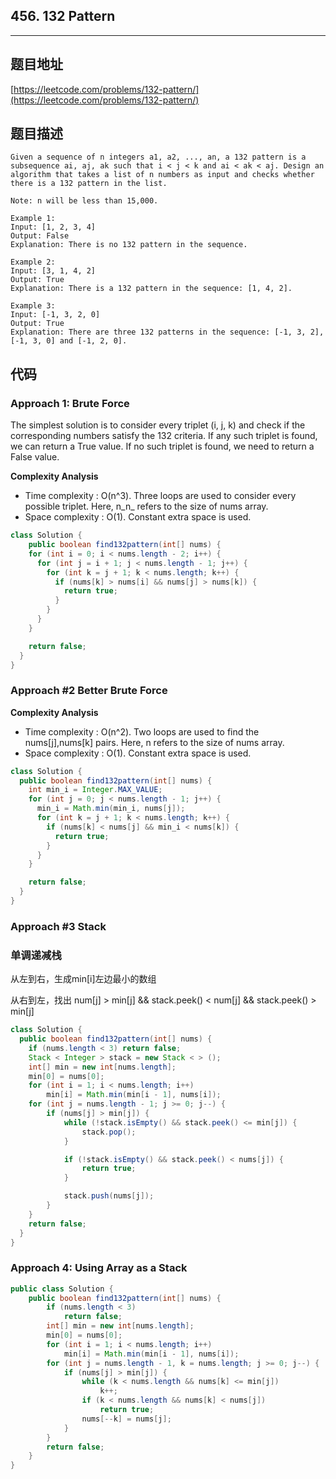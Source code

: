 ## 456. 132 Pattern

----
## 题目地址

[https://leetcode.com/problems/132-pattern/](https://leetcode.com/problems/132-pattern/)

## 题目描述

```text
Given a sequence of n integers a1, a2, ..., an, a 132 pattern is a subsequence ai, aj, ak such that i < j < k and ai < ak < aj. Design an algorithm that takes a list of n numbers as input and checks whether there is a 132 pattern in the list.

Note: n will be less than 15,000.

Example 1:
Input: [1, 2, 3, 4]
Output: False
Explanation: There is no 132 pattern in the sequence.

Example 2:
Input: [3, 1, 4, 2]
Output: True
Explanation: There is a 132 pattern in the sequence: [1, 4, 2].

Example 3:
Input: [-1, 3, 2, 0]
Output: True
Explanation: There are three 132 patterns in the sequence: [-1, 3, 2], [-1, 3, 0] and [-1, 2, 0].
```

## 代码

### Approach 1: Brute Force

The simplest solution is to consider every triplet \(i, j, k\) and check if the corresponding numbers satisfy the 132 criteria. If any such triplet is found, we can return a True value. If no such triplet is found, we need to return a False value.

**Complexity Analysis**

* Time complexity : O\(n^3\). Three loops are used to consider every possible triplet. Here, n_n_ refers to the size of nums array.
* Space complexity : O\(1\). Constant extra space is used.

```java
class Solution {
    public boolean find132pattern(int[] nums) {
    for (int i = 0; i < nums.length - 2; i++) {
      for (int j = i + 1; j < nums.length - 1; j++) {
        for (int k = j + 1; k < nums.length; k++) {
          if (nums[k] > nums[i] && nums[j] > nums[k]) {
            return true;
          }
        }
      }
    }

    return false;
  }
}
```

### Approach \#2 Better Brute Force

**Complexity Analysis**

* Time complexity : O\(n^2\). Two loops are used to find the nums\[j\],nums\[k\] pairs. Here, n refers to the size of nums array.
* Space complexity : O\(1\). Constant extra space is used.

```java
class Solution {
  public boolean find132pattern(int[] nums) {
    int min_i = Integer.MAX_VALUE;
    for (int j = 0; j < nums.length - 1; j++) {
      min_i = Math.min(min_i, nums[j]);
      for (int k = j + 1; k < nums.length; k++) {
        if (nums[k] < nums[j] && min_i < nums[k]) {
          return true;
        }
      }
    }

    return false;
  }
}
```

### Approach \#3 Stack

### 单调递减栈

从左到右，生成min\[i\]左边最小的数组

从右到左，找出 num\[j\] &gt; min\[j\] && stack.peek\(\) &lt; num\[j\] && stack.peek\(\) &gt; min\[j\]

```java
class Solution {
  public boolean find132pattern(int[] nums) {
    if (nums.length < 3) return false;
    Stack < Integer > stack = new Stack < > ();
    int[] min = new int[nums.length];
    min[0] = nums[0];
    for (int i = 1; i < nums.length; i++)
        min[i] = Math.min(min[i - 1], nums[i]);
    for (int j = nums.length - 1; j >= 0; j--) {
        if (nums[j] > min[j]) {
            while (!stack.isEmpty() && stack.peek() <= min[j]) {
                stack.pop();
            }

            if (!stack.isEmpty() && stack.peek() < nums[j]) {
                return true;
            }

            stack.push(nums[j]);
        }
    }
    return false;
  }
}
```

### Approach 4: Using Array as a Stack

```java
public class Solution {
    public boolean find132pattern(int[] nums) {
        if (nums.length < 3)
            return false;
        int[] min = new int[nums.length];
        min[0] = nums[0];
        for (int i = 1; i < nums.length; i++)
            min[i] = Math.min(min[i - 1], nums[i]);
        for (int j = nums.length - 1, k = nums.length; j >= 0; j--) {
            if (nums[j] > min[j]) {
                while (k < nums.length && nums[k] <= min[j])
                    k++;
                if (k < nums.length && nums[k] < nums[j])
                    return true;
                nums[--k] = nums[j];
            }
        }
        return false;
    }
}
```

